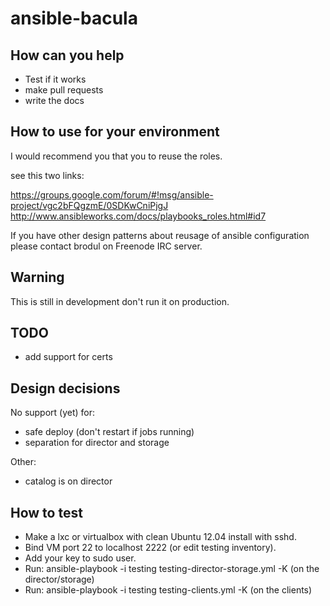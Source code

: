 ansible-bacula
==============

## How can you help

- Test if it works
- make pull requests
- write the docs

## How to use for your environment

I would recommend you that you to reuse the roles.

see this two links:

https://groups.google.com/forum/#!msg/ansible-project/vgc2bFQgzmE/0SDKwCniPjgJ
http://www.ansibleworks.com/docs/playbooks_roles.html#id7

If you have other design patterns about reusage of ansible configuration please
contact brodul on Freenode IRC server.


## Warning

This is still in development don't run it on production.


## TODO

- add support for certs

## Design decisions

No support (yet) for:

- safe deploy (don't restart if jobs running)
- separation for director and storage

Other:
- catalog is on director



## How to test

- Make a lxc or virtualbox with clean Ubuntu 12.04 install with sshd.
- Bind VM port 22 to localhost 2222 (or edit testing inventory).
- Add your key to sudo user.
- Run: ansible-playbook -i testing testing-director-storage.yml -K (on the
  director/storage)
- Run: ansible-playbook -i testing testing-clients.yml -K (on the clients)
